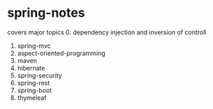 # spring-notes
covers major topics
0. dependency injection and inversion of controll
1. spring-mvc
2. aspect-oriented-programming
3. maven
4. hibernate
5. spring-security
6. spring-rest
7. spring-boot
8. thymeleaf
